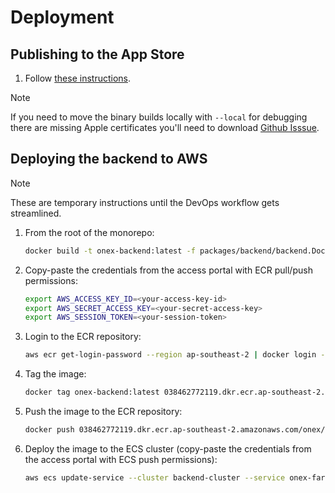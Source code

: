 # Deployment

## Publishing to the App Store

1. Follow [these instructions](https://docs.expo.dev/submit/ios/).

> [!NOTE]
> If you need to move the binary builds locally with `--local` for debugging there are missing Apple
> certificates you'll need to download [Github Isssue](https://github.com/expo/eas-cli/issues/1331#issuecomment-1235603312).

## Deploying the backend to AWS

> [!NOTE]
> These are temporary instructions until the DevOps workflow gets streamlined.

1. From the root of the monorepo:

    ```bash
    docker build -t onex-backend:latest -f packages/backend/backend.Dockerfile .
    ```

2. Copy-paste the credentials from the access portal with ECR pull/push permissions:

    ```bash
    export AWS_ACCESS_KEY_ID=<your-access-key-id>
    export AWS_SECRET_ACCESS_KEY=<your-secret-access-key>
    export AWS_SESSION_TOKEN=<your-session-token>
    ```

3. Login to the ECR repository:

    ```bash
    aws ecr get-login-password --region ap-southeast-2 | docker login --username AWS --password-stdin 038462772119.dkr.ecr.ap-southeast-2.amazonaws.com
    ```

4. Tag the image:

    ```bash
    docker tag onex-backend:latest 038462772119.dkr.ecr.ap-southeast-2.amazonaws.com/onex/backend
    ```

5. Push the image to the ECR repository:

    ```bash
    docker push 038462772119.dkr.ecr.ap-southeast-2.amazonaws.com/onex/backend 
    ```

6. Deploy the image to the ECS cluster (copy-paste the credentials from the access portal with ECS push permissions):

    ```bash
    aws ecs update-service --cluster backend-cluster --service onex-fargate-service --force-new-deployment
    ```
